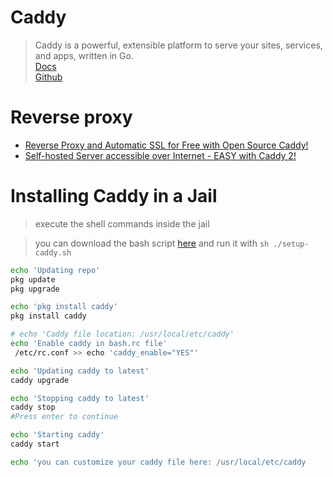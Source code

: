 # Caddy
> Caddy is a powerful, extensible platform to serve your sites, services, and apps, written in Go.  
[Docs](https://caddyserver.com/docs/)  
[Github](https://github.com/caddyserver/caddy)


# Reverse proxy
- [Reverse Proxy and Automatic SSL for Free with Open Source Caddy!](https://www.youtube.com/watch?v=CzdenRkjMQY)
- [Self-hosted Server accessible over Internet - EASY with Caddy 2!](https://www.youtube.com/watch?v=ki7cMPXJJx8)

# Installing Caddy in a Jail
> execute the shell commands inside the jail

> you can download the bash script [here](./setup-caddy.sh) and run it with `sh ./setup-caddy.sh`

```bash
echo 'Updating repo'
pkg update
pkg upgrade

echo 'pkg install caddy'
pkg install caddy

# echo 'Caddy file location: /usr/local/etc/caddy'
echo 'Enable caddy in bash.rc file'
 /etc/rc.conf >> echo 'caddy_enable="YES"'

echo 'Updating caddy to latest'
caddy upgrade

echo 'Stopping caddy to latest'
caddy stop
#Press enter to continue

echo 'Starting caddy'
caddy start

echo 'you can customize your caddy file here: /usr/local/etc/caddy

```
